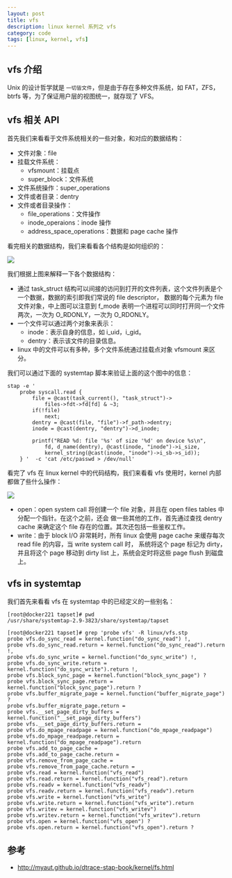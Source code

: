 ```yaml
---
layout: post
title: vfs
description: linux kernel 系列之 vfs
category: code
tags: [linux, kernel, vfs]
---
```

## vfs 介绍
 Unix 的设计哲学就是 `一切皆文件`，但是由于存在多种文件系统，如 FAT，ZFS，btrfs 等，为了保证用户层的视图统一，就存现了 VFS。

## vfs 相关 API  

首先我们来看看于文件系统相关的一些对象，和对应的数据结构：

- 文件对象：file
- 挂载文件系统：
	- vfsmount：挂载点
	- super_block：文件系统
- 文件系统操作：super_operations
- 文件或者目录：dentry
- 文件或者目录操作：
	- file_operations：文件操作
	- inode_operaions：inode 操作
	- address_space_operations：数据和 page cache 操作

看完相关的数据结构，我们来看看各个结构是如何组织的：

![](http://myaut.github.io/dtrace-stap-book/images/linux/vfs.png)

我们根据上图来解释一下各个数据结构：

- 通过 task_struct 结构可以间接的访问到打开的文件列表，这个文件列表是个一个数据，数据的索引即我们常说的 file descriptor，
数据的每个元素为 file 文件对象，中上图可以注意到 f_mode 表明一个进程可以同时打开同一个文件两次，一次为 O_RDONLY，一次为 O_RDONLY。
- 一个文件可以通过两个对象来表示：
	- inode：表示自身的信息，如 i_uid，i_gid。
	- dentry：表示该文件的目录信息。
- linux 中的文件可以有多种，多个文件系统通过挂载点对象 vfsmount 来区分。

我们可以通过下面的 systemtap 脚本来验证上面的这个图中的信息：

```shell
stap -e '
    probe syscall.read { 
        file = @cast(task_current(), "task_struct")->
            files->fdt->fd[fd] & ~3; 
        if(!file) 
            next; 
        dentry = @cast(file, "file")->f_path->dentry;  
        inode = @cast(dentry, "dentry")->d_inode;
        
        printf("READ %d: file '%s' of size '%d' on device %s\n", 
            fd, d_name(dentry), @cast(inode, "inode")->i_size,
            kernel_string(@cast(inode, "inode")->i_sb->s_id)); 
    } '  -c 'cat /etc/passwd > /dev/null'
```

看完了 vfs 在 linux kernel 中的代码结构，我们来看看 vfs 使用时，kernel 内部都做了些什么操作：

![](http://myaut.github.io/dtrace-stap-book/images/vfsops.png)

- open：open system call 将创建一个 file 对象，并且在 open files tables 中分配一个指针。在这个之前，还会
做一些其他的工作，首先通过查找 dentry cache 来确定这个 file 存在的位置。其次还包括一些鉴权工作。
- write：由于 block I/O 非常耗时，所有 linux 会使用 page cache 来缓存每次 read file 的内容，当 write system call 时，
系统将这个 page 标记为 dirty，并且将这个 page 移动到 dirty list 上，系统会定时将这些 page flush 到磁盘上。

## vfs in systemtap
我们首先来看看 vfs 在 systemtap 中的已经定义的一些别名：

```shell
[root@docker221 tapset]# pwd
/usr/share/systemtap-2.9-3823/share/systemtap/tapset

[root@docker221 tapset]# grep 'probe vfs' -R linux/vfs.stp
probe vfs.do_sync_read = kernel.function("do_sync_read") !,
probe vfs.do_sync_read.return = kernel.function("do_sync_read").return !,
probe vfs.do_sync_write = kernel.function("do_sync_write") !,
probe vfs.do_sync_write.return = kernel.function("do_sync_write").return !,
probe vfs.block_sync_page = kernel.function("block_sync_page") ?
probe vfs.block_sync_page.return = kernel.function("block_sync_page").return ?
probe vfs.buffer_migrate_page = kernel.function("buffer_migrate_page") ?
probe vfs.buffer_migrate_page.return =
probe vfs.__set_page_dirty_buffers = kernel.function("__set_page_dirty_buffers")
probe vfs.__set_page_dirty_buffers.return =
probe vfs.do_mpage_readpage = kernel.function("do_mpage_readpage")
probe vfs.do_mpage_readpage.return = kernel.function("do_mpage_readpage").return
probe vfs.add_to_page_cache =
probe vfs.add_to_page_cache.return =
probe vfs.remove_from_page_cache =
probe vfs.remove_from_page_cache.return =
probe vfs.read = kernel.function("vfs_read")
probe vfs.read.return = kernel.function("vfs_read").return
probe vfs.readv = kernel.function("vfs_readv")
probe vfs.readv.return = kernel.function("vfs_readv").return
probe vfs.write = kernel.function("vfs_write")
probe vfs.write.return = kernel.function("vfs_write").return
probe vfs.writev = kernel.function("vfs_writev")
probe vfs.writev.return = kernel.function("vfs_writev").return
probe vfs.open = kernel.function("vfs_open") ?
probe vfs.open.return = kernel.function("vfs_open").return ?
```

## 参考

- http://myaut.github.io/dtrace-stap-book/kernel/fs.html

[-10]:    http://hushi55.github.io/  "-10"
